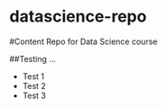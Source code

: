 datascience-repo
================

#Content
Repo for Data Science course

##Testing ...

* Test 1
* Test 2
* Test 3

